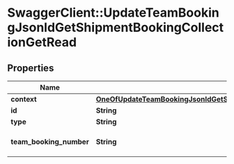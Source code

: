 # SwaggerClient::UpdateTeamBookingJsonldGetShipmentBookingCollectionGetRead

## Properties
Name | Type | Description | Notes
------------ | ------------- | ------------- | -------------
**context** | [**OneOfUpdateTeamBookingJsonldGetShipmentBookingCollectionGetReadContext**](OneOfUpdateTeamBookingJsonldGetShipmentBookingCollectionGetReadContext.md) |  | [optional] 
**id** | **String** |  | [optional] 
**type** | **String** |  | [optional] 
**team_booking_number** | **String** | Team Booking number | 

